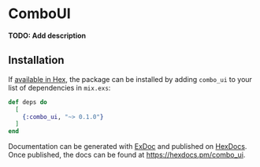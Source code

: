 # ComboUI

**TODO: Add description**

## Installation

If [available in Hex](https://hex.pm/docs/publish), the package can be installed
by adding `combo_ui` to your list of dependencies in `mix.exs`:

```elixir
def deps do
  [
    {:combo_ui, "~> 0.1.0"}
  ]
end
```

Documentation can be generated with [ExDoc](https://github.com/elixir-lang/ex_doc)
and published on [HexDocs](https://hexdocs.pm). Once published, the docs can
be found at <https://hexdocs.pm/combo_ui>.

